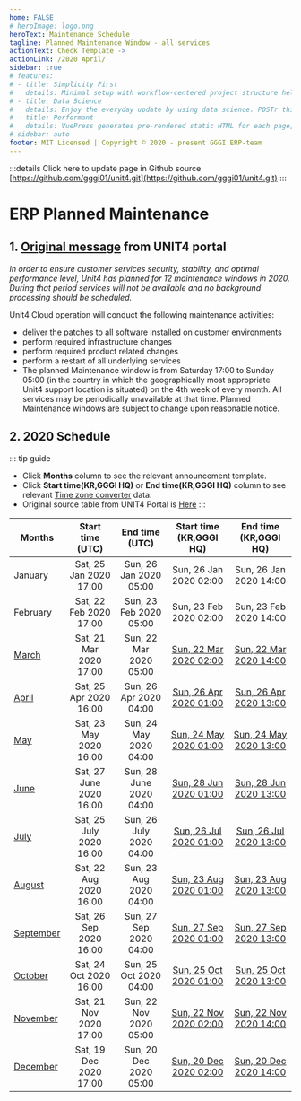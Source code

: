 ```yaml
---
home: FALSE
# heroImage: logo.png
heroText: Maintenance Schedule
tagline: Planned Maintenance Window - all services
actionText: Check Template ->
actionLink: /2020 April/
sidebar: true
# features:
# - title: Simplicity First
#   details: Minimal setup with workflow-centered project structure helps you focus on working.
# - title: Data Science
#   details: Enjoy the everyday update by using data science. POSTr thinks and self-evolve to get it work smoother. 
# - title: Performant
#   details: VuePress generates pre-rendered static HTML for each page, and runs as an SPA once a page is loaded.
# sidebar: auto
footer: MIT Licensed | Copyright © 2020 - present GGGI ERP-team
---
```

<!-- 
# Hello VuePress

박하원 안녕
current route is : {{$route.path}}

*Italid* **bold** and `monospace` -->
:::details Click here to update page in Github source
[https://github.com/gggi01/unit4.git](https://github.com/gggi01/unit4.git)
:::
# ERP Planned Maintenance 
## 1. [Original message](https://community4u.unit4.com/cloud/maintenance) from UNIT4 portal

*In order to ensure customer services security, stability, and optimal performance level, Unit4 has planned for 12 maintenance windows in 2020.
During that period services will not be available and no background processing should be scheduled.*

Unit4 Cloud operation will conduct the following maintenance activities:

- deliver the patches to all software installed on customer environments
- perform required infrastructure changes
- perform required product related changes
- perform a restart of all underlying services
- The planned Maintenance window is from Saturday 17:00 to Sunday 05:00 (in the country in which the geographically most appropriate Unit4 support location is situated) on the 4th week of every month. All services may be periodically unavailable at that time. Planned Maintenance windows are subject to change upon reasonable notice.

## 2. 2020 Schedule

::: tip guide
- Click **Months** column to see the relevant announcement template.
- Click **Start time(KR,GGGI HQ)** or **End time(KR,GGGI HQ)** column to see relevant [Time zone converter](https://www.timeanddate.com/) data.
- Original source table from UNIT4 Portal is [Here](https://community4u.unit4.com/cloud/maintenance)
:::

| Months                          | **Start time (UTC)**     | **End time (UTC)**       | Start time (KR,GGGI HQ) | End time (KR,GGGI HQ)  |
| -------------                   |:-------------------:| :--------------:    |:---------------:       |:--------------:       |
| January                         | Sat, 25 Jan 2020 17:00|Sun, 26 Jan 2020 05:00 |Sun, 26 Jan 2020 02:00| Sun, 26 Jan 2020 14:00|
| February                        | Sat, 22 Feb 2020 17:00|Sun, 23 Feb 2020 05:00 |Sun, 23 Feb 2020 02:00| Sun, 23 Feb 2020 14:00|
| [March](/2020%20March/)         | Sat, 21 Mar 2020 17:00|Sun, 22 Mar 2020 05:00|[Sun, 22 Mar 2020 02:00](https://www.timeanddate.com/worldclock/converter.html?iso=20200321T170000&p1=1440&p2=235)|[Sun, 22 Mar 2020 14:00](https://www.timeanddate.com/worldclock/converter.html?iso=20200322T050000&p1=1440&p2=235)|
| [April](/2020%20April/)         | Sat, 25 Apr 2020 16:00|Sun, 26 Apr 2020 04:00 |[Sun, 26 Apr 2020 01:00](https://www.timeanddate.com/worldclock/converter.html?iso=20200425T160000&p1=1440&p2=235)|[Sun, 26 Apr 2020 13:00](https://www.timeanddate.com/worldclock/converter.html?iso=20200426T040000&p1=1440&p2=235)
| [May](/2020%20May/)             | Sat, 23 May 2020 16:00|Sun, 24 May 2020 04:00 |[Sun, 24 May 2020 01:00](https://www.timeanddate.com/worldclock/converter.html?iso=20200523T160000&p1=1440&p2=235)|[Sun, 24 May 2020 13:00](https://www.timeanddate.com/worldclock/converter.html?iso=20200524T040000&p1=1440&p2=235)
| [June](/2020%20June/)           | Sat, 27 June 2020 16:00|Sun, 28 June 2020 04:00 |[Sun, 28 Jun 2020 01:00](https://www.timeanddate.com/worldclock/converter.html?iso=20200627T160000&p1=1440&p2=235)|[Sun, 28 Jun 2020 13:00](https://www.timeanddate.com/worldclock/converter.html?iso=20200628T040000&p1=1440&p2=235)|
| [July](/2020%20July/)           | Sat, 25 July 2020 16:00|Sun, 26 July 2020 04:00 |[Sun, 26 Jul 2020 01:00](https://www.timeanddate.com/worldclock/converter.html?iso=20200725T160000&p1=1440&p2=235)|[Sun, 26 Jul 2020 13:00](https://www.timeanddate.com/worldclock/converter.html?iso=20200726T040000&p1=1440&p2=235)
| [August](/2020%20August/)       | Sat, 22 Aug 2020 16:00|Sun, 23 Aug 2020 04:00 |[Sun, 23 Aug 2020 01:00](https://www.timeanddate.com/worldclock/converter.html?iso=20200822T160000&p1=1440&p2=235)|[Sun, 23 Aug 2020 13:00](https://www.timeanddate.com/worldclock/converter.html?iso=20200823T040000&p1=1440&p2=235)|
| [September](/2020%20September/) | Sat, 26 Sep 2020 16:00|Sun, 27 Sep 2020 04:00 |[Sun, 27 Sep 2020 01:00](https://www.timeanddate.com/worldclock/converter.html?iso=20200926T160000&p1=1440&p2=235)|[Sun, 27 Sep 2020 13:00](https://www.timeanddate.com/worldclock/converter.html?iso=20200927T040000&p1=1440&p2=235)|
| [October](/2020%20October/)     | Sat, 24 Oct 2020 16:00|Sun, 25 Oct 2020 04:00 | [Sun, 25 Oct 2020 01:00](https://www.timeanddate.com/worldclock/converter.html?iso=20201024T160000&p1=1440&p2=235)|[Sun, 25 Oct 2020 13:00](https://www.timeanddate.com/worldclock/converter.html?iso=20201025T040000&p1=1440&p2=235)|
| [November](/2020%20November/)   | Sat, 21 Nov 2020 17:00|Sun, 22 Nov 2020 05:00 |[Sun, 22 Nov 2020 02:00](https://www.timeanddate.com/worldclock/converter.html?iso=20201121T170000&p1=1440&p2=235)|[Sun, 22 Nov 2020 14:00](https://www.timeanddate.com/worldclock/converter.html?iso=20201122T050000&p1=1440&p2=235)|
| [December](/2020%20December/)   | Sat, 19 Dec 2020 17:00|Sun, 20 Dec 2020 05:00 |[Sun, 20 Dec 2020 02:00](https://www.timeanddate.com/worldclock/converter.html?iso=20201219T170000&p1=1440&p2=235)|[Sun, 20 Dec 2020 14:00](https://www.timeanddate.com/worldclock/converter.html?iso=20201220T050000&p1=1440&p2=235)|